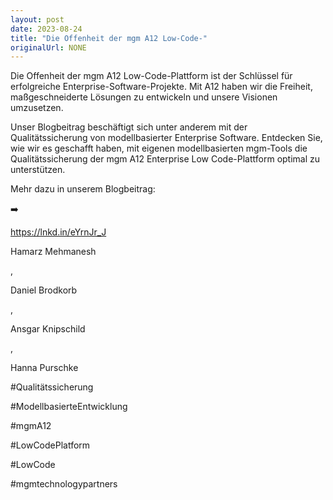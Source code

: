 ```yaml
---
layout: post
date: 2023-08-24
title: "Die Offenheit der mgm A12 Low-Code-"
originalUrl: NONE
---
```


Die Offenheit der mgm A12 Low-Code-Plattform ist der Schlüssel für erfolgreiche Enterprise-Software-Projekte. Mit A12 haben wir die Freiheit, maßgeschneiderte Lösungen zu entwickeln und unsere Visionen umzusetzen.

Unser Blogbeitrag beschäftigt sich unter anderem mit der Qualitätssicherung von modellbasierter Enterprise Software. Entdecken Sie, wie wir es geschafft haben, mit eigenen modellbasierten mgm-Tools die Qualitätssicherung der mgm A12 Enterprise Low Code-Plattform optimal zu unterstützen.

Mehr dazu in unserem Blogbeitrag:

➡️

https://lnkd.in/eYrnJr_J

Hamarz Mehmanesh

,

Daniel Brodkorb

,

Ansgar Knipschild

,

Hanna Purschke

#Qualitätssicherung

#ModellbasierteEntwicklung

#mgmA12

#LowCodePlatform

#LowCode

#mgmtechnologypartners